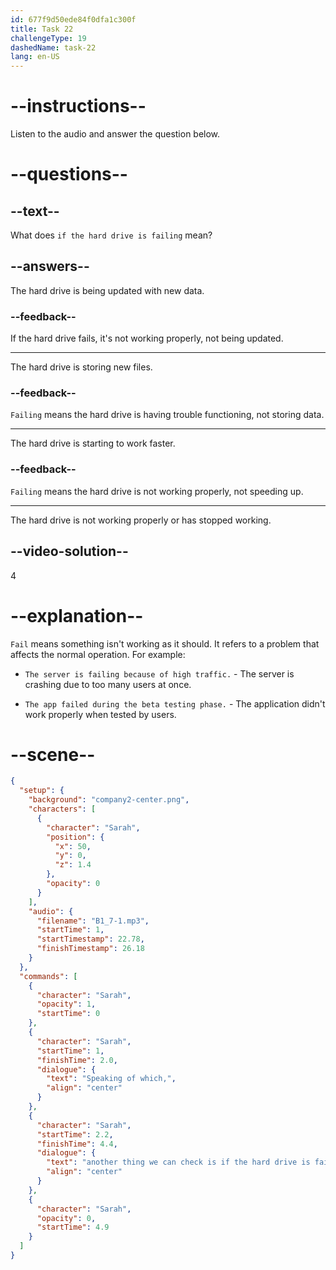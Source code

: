 ```yaml
---
id: 677f9d50ede84f0dfa1c300f
title: Task 22
challengeType: 19
dashedName: task-22
lang: en-US
---
```


<!-- (audio) Sarah: Speaking of which, another thing we can check is if the hard drive is failing. -->

# --instructions--

Listen to the audio and answer the question below.

# --questions--

## --text--

What does `if the hard drive is failing` mean?

## --answers--

The hard drive is being updated with new data.

### --feedback--

If the hard drive fails, it's not working properly, not being updated.

---

The hard drive is storing new files.

### --feedback--

`Failing` means the hard drive is having trouble functioning, not storing data.

---

The hard drive is starting to work faster.

### --feedback--

`Failing` means the hard drive is not working properly, not speeding up.

---

The hard drive is not working properly or has stopped working.

## --video-solution--

4

# --explanation--

`Fail` means something isn't working as it should. It refers to a problem that affects the normal operation. For example:

- `The server is failing because of high traffic.` - The server is crashing due to too many users at once.

- `The app failed during the beta testing phase.` - The application didn't work properly when tested by users.

# --scene--

```json
{
  "setup": {
    "background": "company2-center.png",
    "characters": [
      {
        "character": "Sarah",
        "position": {
          "x": 50,
          "y": 0,
          "z": 1.4
        },
        "opacity": 0
      }
    ],
    "audio": {
      "filename": "B1_7-1.mp3",
      "startTime": 1,
      "startTimestamp": 22.78,
      "finishTimestamp": 26.18
    }
  },
  "commands": [
    {
      "character": "Sarah",
      "opacity": 1,
      "startTime": 0
    },
    {
      "character": "Sarah",
      "startTime": 1,
      "finishTime": 2.0,
      "dialogue": {
        "text": "Speaking of which,",
        "align": "center"
      }
    },
    {
      "character": "Sarah",
      "startTime": 2.2,
      "finishTime": 4.4,
      "dialogue": {
        "text": "another thing we can check is if the hard drive is failing.",
        "align": "center"
      }
    },
    {
      "character": "Sarah",
      "opacity": 0,
      "startTime": 4.9
    }
  ]
}
```
